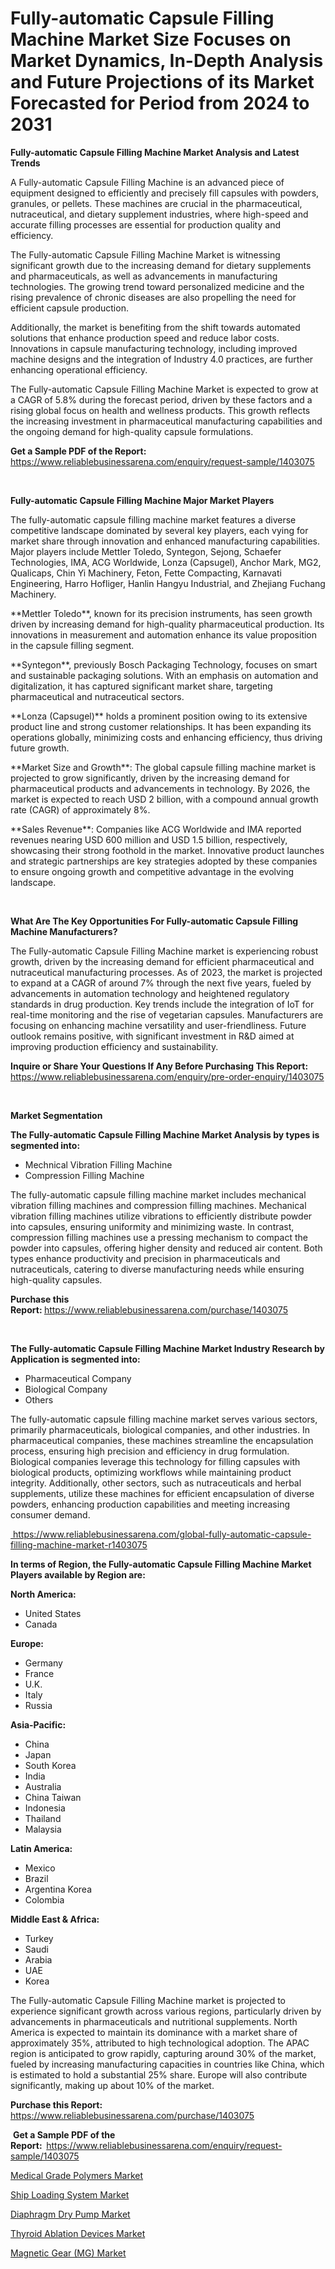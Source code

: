 <p><h1>Fully-automatic Capsule Filling Machine Market Size Focuses on Market Dynamics, In-Depth Analysis and Future Projections of its Market Forecasted for Period from 2024 to 2031</h1></p><p><strong>Fully-automatic Capsule Filling Machine Market Analysis and Latest Trends</strong></p>
<p><p>A Fully-automatic Capsule Filling Machine is an advanced piece of equipment designed to efficiently and precisely fill capsules with powders, granules, or pellets. These machines are crucial in the pharmaceutical, nutraceutical, and dietary supplement industries, where high-speed and accurate filling processes are essential for production quality and efficiency. </p><p>The Fully-automatic Capsule Filling Machine Market is witnessing significant growth due to the increasing demand for dietary supplements and pharmaceuticals, as well as advancements in manufacturing technologies. The growing trend toward personalized medicine and the rising prevalence of chronic diseases are also propelling the need for efficient capsule production. </p><p>Additionally, the market is benefiting from the shift towards automated solutions that enhance production speed and reduce labor costs. Innovations in capsule manufacturing technology, including improved machine designs and the integration of Industry 4.0 practices, are further enhancing operational efficiency. </p><p>The Fully-automatic Capsule Filling Machine Market is expected to grow at a CAGR of 5.8% during the forecast period, driven by these factors and a rising global focus on health and wellness products. This growth reflects the increasing investment in pharmaceutical manufacturing capabilities and the ongoing demand for high-quality capsule formulations.</p></p>
<p><strong>Get a Sample PDF of the Report:&nbsp;</strong> <a href="https://www.reliablebusinessarena.com/enquiry/request-sample/1403075?utm_campaign=1596&utm_medium=2&utm_source=Github&utm_content=ia&utm_term=23102024&utm_id=fully-automatic-capsule-filling-machine">https://www.reliablebusinessarena.com/enquiry/request-sample/1403075</a></p>
<p>&nbsp;</p>
<p><strong>Fully-automatic Capsule Filling Machine Major Market Players</strong></p>
<p><p>The fully-automatic capsule filling machine market features a diverse competitive landscape dominated by several key players, each vying for market share through innovation and enhanced manufacturing capabilities. Major players include Mettler Toledo, Syntegon, Sejong, Schaefer Technologies, IMA, ACG Worldwide, Lonza (Capsugel), Anchor Mark, MG2, Qualicaps, Chin Yi Machinery, Feton, Fette Compacting, Karnavati Engineering, Harro Hofliger, Hanlin Hangyu Industrial, and Zhejiang Fuchang Machinery.</p><p>**Mettler Toledo**, known for its precision instruments, has seen growth driven by increasing demand for high-quality pharmaceutical production. Its innovations in measurement and automation enhance its value proposition in the capsule filling segment. </p><p>**Syntegon**, previously Bosch Packaging Technology, focuses on smart and sustainable packaging solutions. With an emphasis on automation and digitalization, it has captured significant market share, targeting pharmaceutical and nutraceutical sectors.</p><p>**Lonza (Capsugel)** holds a prominent position owing to its extensive product line and strong customer relationships. It has been expanding its operations globally, minimizing costs and enhancing efficiency, thus driving future growth.</p><p>**Market Size and Growth**: The global capsule filling machine market is projected to grow significantly, driven by the increasing demand for pharmaceutical products and advancements in technology. By 2026, the market is expected to reach USD 2 billion, with a compound annual growth rate (CAGR) of approximately 8%.</p><p>**Sales Revenue**: Companies like ACG Worldwide and IMA reported revenues nearing USD 600 million and USD 1.5 billion, respectively, showcasing their strong foothold in the market. Innovative product launches and strategic partnerships are key strategies adopted by these companies to ensure ongoing growth and competitive advantage in the evolving landscape.</p></p>
<p>&nbsp;</p>
<p><strong>What Are The Key Opportunities For Fully-automatic Capsule Filling Machine Manufacturers?</strong></p>
<p><p>The Fully-automatic Capsule Filling Machine market is experiencing robust growth, driven by the increasing demand for efficient pharmaceutical and nutraceutical manufacturing processes. As of 2023, the market is projected to expand at a CAGR of around 7% through the next five years, fueled by advancements in automation technology and heightened regulatory standards in drug production. Key trends include the integration of IoT for real-time monitoring and the rise of vegetarian capsules. Manufacturers are focusing on enhancing machine versatility and user-friendliness. Future outlook remains positive, with significant investment in R&D aimed at improving production efficiency and sustainability.</p></p>
<p><strong>Inquire or Share Your Questions If Any Before Purchasing This Report:</strong> <a href="https://www.reliablebusinessarena.com/enquiry/pre-order-enquiry/1403075?utm_campaign=1596&utm_medium=2&utm_source=Github&utm_content=ia&utm_term=23102024&utm_id=fully-automatic-capsule-filling-machine">https://www.reliablebusinessarena.com/enquiry/pre-order-enquiry/1403075</a></p>
<p>&nbsp;</p>
<p><strong>Market Segmentation</strong></p>
<p><strong>The Fully-automatic Capsule Filling Machine Market Analysis by types is segmented into:</strong></p>
<p><ul><li>Mechnical Vibration Filling Machine</li><li>Compression Filling Machine</li></ul></p>
<p><p>The fully-automatic capsule filling machine market includes mechanical vibration filling machines and compression filling machines. Mechanical vibration filling machines utilize vibrations to efficiently distribute powder into capsules, ensuring uniformity and minimizing waste. In contrast, compression filling machines use a pressing mechanism to compact the powder into capsules, offering higher density and reduced air content. Both types enhance productivity and precision in pharmaceuticals and nutraceuticals, catering to diverse manufacturing needs while ensuring high-quality capsules.</p></p>
<p><strong>Purchase this Report:&nbsp;</strong><a href="https://www.reliablebusinessarena.com/purchase/1403075?utm_campaign=1596&utm_medium=2&utm_source=Github&utm_content=ia&utm_term=23102024&utm_id=fully-automatic-capsule-filling-machine">https://www.reliablebusinessarena.com/purchase/1403075</a></p>
<p>&nbsp;</p>
<p><strong>The Fully-automatic Capsule Filling Machine Market Industry Research by Application is segmented into:</strong></p>
<p><ul><li>Pharmaceutical Company</li><li>Biological Company</li><li>Others</li></ul></p>
<p><p>The fully-automatic capsule filling machine market serves various sectors, primarily pharmaceuticals, biological companies, and other industries. In pharmaceutical companies, these machines streamline the encapsulation process, ensuring high precision and efficiency in drug formulation. Biological companies leverage this technology for filling capsules with biological products, optimizing workflows while maintaining product integrity. Additionally, other sectors, such as nutraceuticals and herbal supplements, utilize these machines for efficient encapsulation of diverse powders, enhancing production capabilities and meeting increasing consumer demand.</p></p>
<p><a href="https://www.reliablebusinessarena.com/global-fully-automatic-capsule-filling-machine-market-r1403075?utm_campaign=1596&utm_medium=2&utm_source=Github&utm_content=ia&utm_term=23102024&utm_id=fully-automatic-capsule-filling-machine">&nbsp;https://www.reliablebusinessarena.com/global-fully-automatic-capsule-filling-machine-market-r1403075</a></p>
<p><strong>In terms of Region, the Fully-automatic Capsule Filling Machine Market Players available by Region are:</strong></p>
<p>
    <p> <strong> North America: </strong>
        <ul>
            <li>United States</li>
            <li>Canada</li>
        </ul>
        </p> 
    <p> <strong> Europe: </strong>
        <ul>
            <li>Germany</li>
            <li>France</li>
            <li>U.K.</li>
            <li>Italy</li>
            <li>Russia</li>
        </ul>
        </p> 
    <p> <strong> Asia-Pacific: </strong>
        <ul>
            <li>China</li>
            <li>Japan</li>
            <li>South Korea</li>
            <li>India</li>
            <li>Australia</li>
            <li>China Taiwan</li>
            <li>Indonesia</li>
            <li>Thailand</li>
            <li>Malaysia</li>
        </ul>
        </p> 
    <p> <strong> Latin America: </strong>
        <ul>
            <li>Mexico</li>
            <li>Brazil</li>
            <li>Argentina Korea</li>
            <li>Colombia</li>
        </ul>
        </p> 
    <p> <strong> Middle East & Africa: </strong>
        <ul>
            <li>Turkey</li>
            <li>Saudi</li>
            <li>Arabia</li>
            <li>UAE</li>
            <li>Korea</li>
        </ul>
    </p>
    </p>
<p><p>The Fully-automatic Capsule Filling Machine market is projected to experience significant growth across various regions, particularly driven by advancements in pharmaceuticals and nutritional supplements. North America is expected to maintain its dominance with a market share of approximately 35%, attributed to high technological adoption. The APAC region is anticipated to grow rapidly, capturing around 30% of the market, fueled by increasing manufacturing capacities in countries like China, which is estimated to hold a substantial 25% share. Europe will also contribute significantly, making up about 10% of the market.</p></p>
<p><strong>Purchase this Report: </strong><a href="https://www.reliablebusinessarena.com/purchase/1403075?utm_campaign=1596&utm_medium=2&utm_source=Github&utm_content=ia&utm_term=23102024&utm_id=fully-automatic-capsule-filling-machine">https://www.reliablebusinessarena.com/purchase/1403075</a></p>
<p>&nbsp;<strong>Get a Sample PDF of the Report:&nbsp;&nbsp;</strong><a href="https://www.reliablebusinessarena.com/enquiry/request-sample/1403075?utm_campaign=1596&utm_medium=2&utm_source=Github&utm_content=ia&utm_term=23102024&utm_id=fully-automatic-capsule-filling-machine">https://www.reliablebusinessarena.com/enquiry/request-sample/1403075</a></p>
<p><strong></strong></p>
<p><p><a href="https://www.linkedin.com/pulse/medical-grade-polymers-market-evolution-regional-adaptations-9vtxf?utm_campaign=1596&utm_medium=2&utm_source=Github&utm_content=ia&utm_term=23102024&utm_id=fully-automatic-capsule-filling-machine">Medical Grade Polymers Market</a></p><p><a href="https://github.com/KamrulHadi87/Market-Research-Report-List-1/blob/main/ship-loading-system-market.md?utm_campaign=1596&utm_medium=2&utm_source=Github&utm_content=ia&utm_term=23102024&utm_id=fully-automatic-capsule-filling-machine">Ship Loading System Market</a></p><p><a href="https://www.linkedin.com/pulse/in-depth-analysis-global-diaphragm-dry-pump-market-scope-gl2hf?utm_campaign=1596&utm_medium=2&utm_source=Github&utm_content=ia&utm_term=23102024&utm_id=fully-automatic-capsule-filling-machine">Diaphragm Dry Pump Market</a></p><p><a href="https://www.linkedin.com/pulse/pioneering-growth-analyzing-global-thyroid-ablation-devices-zlj5f?utm_campaign=1596&utm_medium=2&utm_source=Github&utm_content=ia&utm_term=23102024&utm_id=fully-automatic-capsule-filling-machine">Thyroid Ablation Devices Market</a></p><p><a href="https://www.linkedin.com/pulse/magnetic-gear-mg-market-pulse-107-expansion-blueprint-2024-2031-fjpyf?utm_campaign=1596&utm_medium=2&utm_source=Github&utm_content=ia&utm_term=23102024&utm_id=fully-automatic-capsule-filling-machine">Magnetic Gear (MG) Market</a></p></p>